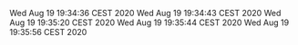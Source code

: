 Wed Aug 19 19:34:36 CEST 2020
Wed Aug 19 19:34:43 CEST 2020
Wed Aug 19 19:35:20 CEST 2020
Wed Aug 19 19:35:44 CEST 2020
Wed Aug 19 19:35:56 CEST 2020

